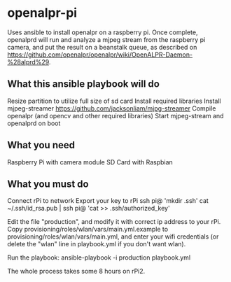 # openalpr-pi

Uses ansible to install openalpr on a raspberry pi. Once complete, openalprd will run and analyze a mjpeg stream from the raspberry pi camera, and put the result on a beanstalk queue, as described on https://github.com/openalpr/openalpr/wiki/OpenALPR-Daemon-%28alprd%29. 

## What this ansible playbook will do

Resize partition to utilize full size of sd card
Install required libraries
Install mjpeg-streamer https://github.com/jacksonliam/mjpg-streamer
Compile openalpr (and opencv and other required libraries)
Start mjpeg-stream and openalprd on boot

## What you need

Raspberry Pi with camera module
SD Card with Raspbian

## What you must do

Connect rPi to network
Export your key to rPi 
 ssh pi@<rPi ip address> 'mkdir .ssh'
 cat ~/.ssh/id_rsa.pub | ssh pi@<rPi ip address> 'cat >> .ssh/authorized_key'

Edit the file "production", and modify it with correct ip address to your rPi. 
Copy provisioning/roles/wlan/vars/main.yml.example to provisioning/roles/wlan/vars/main.yml, and enter your wifi credentials (or delete the "wlan" line in playbook.yml if you don't want wlan). 

Run the playbook:
ansible-playbook -i production playbook.yml

The whole process takes some 8 hours on rPi2.
